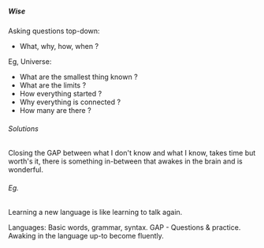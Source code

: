 ##### Wise
Asking questions top-down:
- What, why, how, when ? 

Eg, Universe:
- What are the smallest thing known ?
- What are the limits ?
- How everything started ?
- Why everything is connected ?
- How many are there ?

###### Solutions
Closing the GAP between what I don't know and what I know,
takes time but worth's it, there is something in-between that
awakes in the brain and is wonderful.

###### Eg.
Learning a new language is like learning to talk again.

Languages:
Basic words, grammar, syntax.
GAP - Questions & practice.
Awaking in the language up-to become fluently.
